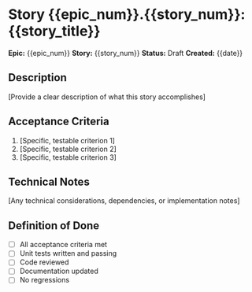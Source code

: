 # Story {{epic_num}}.{{story_num}}: {{story_title}}

**Epic:** {{epic_num}}
**Story:** {{story_num}}
**Status:** Draft
**Created:** {{date}}

## Description

[Provide a clear description of what this story accomplishes]

## Acceptance Criteria

1. [Specific, testable criterion 1]
2. [Specific, testable criterion 2]
3. [Specific, testable criterion 3]

## Technical Notes

[Any technical considerations, dependencies, or implementation notes]

## Definition of Done

- [ ] All acceptance criteria met
- [ ] Unit tests written and passing
- [ ] Code reviewed
- [ ] Documentation updated
- [ ] No regressions
